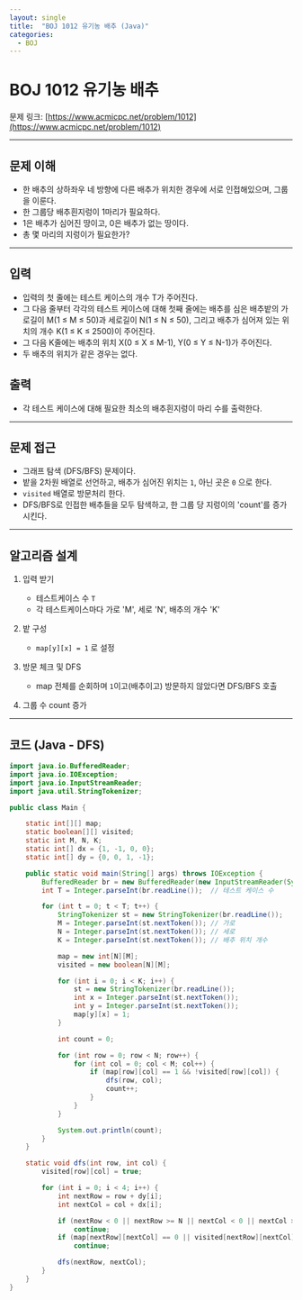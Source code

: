 ```yaml
---
layout: single
title:  "BOJ 1012 유기농 배추 (Java)"
categories: 
  - BOJ
---
```


# BOJ 1012 유기농 배추

문제 링크: [https://www.acmicpc.net/problem/1012](https://www.acmicpc.net/problem/1012)

---

## 문제 이해

- 한 배추의 상하좌우 네 방향에 다른 배추가 위치한 경우에 서로 인접해있으며, 그룹을 이룬다.
- 한 그룹당 배추흰지렁이 1마리가 필요하다.
- 1은 배추가 심어진 땅이고, 0은 배추가 없는 땅이다.
- 총 몇 마리의 지렁이가 필요한가?

---

## 입력
- 입력의 첫 줄에는 테스트 케이스의 개수 T가 주어진다. 
- 그 다음 줄부터 각각의 테스트 케이스에 대해 첫째 줄에는 배추를 심은 배추밭의 가로길이 M(1 ≤ M ≤ 50)과 세로길이 N(1 ≤ N ≤ 50), 그리고 배추가 심어져 있는 위치의 개수 K(1 ≤ K ≤ 2500)이 주어진다. 
- 그 다음 K줄에는 배추의 위치 X(0 ≤ X ≤ M-1), Y(0 ≤ Y ≤ N-1)가 주어진다. 
- 두 배추의 위치가 같은 경우는 없다.


## 출력
- 각 테스트 케이스에 대해 필요한 최소의 배추흰지렁이 마리 수를 출력한다.


---

## 문제 접근

- 그래프 탐색 (DFS/BFS) 문제이다.
- 밭을 2차원 배열로 선언하고, 배추가 심어진 위치는 `1`, 아닌 곳은 `0` 으로 한다.
- `visited` 배열로 방문처리 한다.
- DFS/BFS로 인접한 배추들을 모두 탐색하고, 한 그룹 당 지렁이의 'count'를 증가시킨다.

---

## 알고리즘 설계

1. 입력 받기
   - 테스트케이스 수 `T`
   - 각 테스트케이스마다 가로 'M', 세로 'N', 배추의 개수 'K'
2. 밭 구성
   - `map[y][x] = 1` 로 설정
3. 방문 체크 및 DFS
   - map 전체를 순회하며 `1`이고(배추이고) 방문하지 않았다면 DFS/BFS 호출

4. 그룹 수 count 증가

---

## 코드 (Java - DFS)

```java
import java.io.BufferedReader;
import java.io.IOException;
import java.io.InputStreamReader;
import java.util.StringTokenizer;

public class Main {

    static int[][] map;
    static boolean[][] visited;
    static int M, N, K;
    static int[] dx = {1, -1, 0, 0};
    static int[] dy = {0, 0, 1, -1};

    public static void main(String[] args) throws IOException {
        BufferedReader br = new BufferedReader(new InputStreamReader(System.in));
        int T = Integer.parseInt(br.readLine());  // 테스트 케이스 수

        for (int t = 0; t < T; t++) {
            StringTokenizer st = new StringTokenizer(br.readLine());
            M = Integer.parseInt(st.nextToken()); // 가로
            N = Integer.parseInt(st.nextToken()); // 세로
            K = Integer.parseInt(st.nextToken()); // 배추 위치 개수

            map = new int[N][M];
            visited = new boolean[N][M];

            for (int i = 0; i < K; i++) {
                st = new StringTokenizer(br.readLine());
                int x = Integer.parseInt(st.nextToken());
                int y = Integer.parseInt(st.nextToken());
                map[y][x] = 1;
            }

            int count = 0;

            for (int row = 0; row < N; row++) {
                for (int col = 0; col < M; col++) {
                    if (map[row][col] == 1 && !visited[row][col]) {
                        dfs(row, col);
                        count++;
                    }
                }
            }

            System.out.println(count);
        }
    }

    static void dfs(int row, int col) {
        visited[row][col] = true;

        for (int i = 0; i < 4; i++) {
            int nextRow = row + dy[i];
            int nextCol = col + dx[i];

            if (nextRow < 0 || nextRow >= N || nextCol < 0 || nextCol >= M)
                continue;
            if (map[nextRow][nextCol] == 0 || visited[nextRow][nextCol])
                continue;

            dfs(nextRow, nextCol);
        }
    }
}


